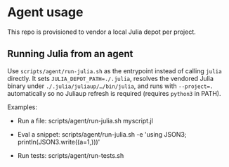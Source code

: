 # Agent usage

This repo is provisioned to vendor a local Julia depot per project.

## Running Julia from an agent

Use `scripts/agent/run-julia.sh` as the entrypoint instead of calling `julia` directly. It sets `JULIA_DEPOT_PATH=./.julia`, resolves the vendored Julia binary under `./.julia/juliaup/…/bin/julia`, and runs with `--project=.` automatically so no Juliaup refresh is required (requires `python3` in PATH).

Examples:

- Run a file:
  scripts/agent/run-julia.sh myscript.jl

- Eval a snippet:
  scripts/agent/run-julia.sh -e 'using JSON3; println(JSON3.write((a=1,)))'

- Run tests:
  scripts/agent/run-tests.sh
